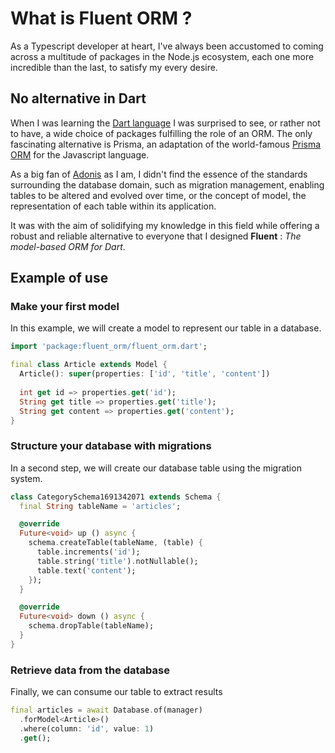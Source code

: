 # What is Fluent ORM ?

As a Typescript developer at heart, I've always been accustomed to coming across a multitude of packages in the Node.js ecosystem, each one more incredible than the last, to satisfy my every desire.

## No alternative in Dart
When I was learning the [Dart language](https://dart.dev) I was surprised to see, or rather not to have, a wide choice of packages fulfilling the role of an ORM. The only fascinating alternative is Prisma, an adaptation of the world-famous [Prisma ORM](https://www.prisma.io) for the Javascript language.

As a big fan of [Adonis](https://adonisjs.com) as I am, I didn't find the essence of the standards surrounding the database domain, such as migration management, enabling tables to be altered and evolved over time, or the concept of model, the representation of each table within its application.

It was with the aim of solidifying my knowledge in this field while offering a robust and reliable alternative to everyone that I designed **Fluent** : *The model-based ORM for Dart*.

## Example of use

### Make your first model
In this example, we will create a model to represent our table in a database.

```dart
import 'package:fluent_orm/fluent_orm.dart';

final class Article extends Model {
  Article(): super(properties: ['id', 'title', 'content'])
  
  int get id => properties.get('id');
  String get title => properties.get('title');
  String get content => properties.get('content');
}
```

### Structure your database with migrations
In a second step, we will create our database table using the migration system.
```dart
class CategorySchema1691342071 extends Schema {
  final String tableName = 'articles';

  @override
  Future<void> up () async {
    schema.createTable(tableName, (table) {
      table.increments('id');
      table.string('title').notNullable();
      table.text('content');
    });
  }

  @override
  Future<void> down () async {
    schema.dropTable(tableName);
  }
}
```

### Retrieve data from the database
Finally, we can consume our table to extract results
```dart
final articles = await Database.of(manager)
  .forModel<Article>()
  .where(column: 'id', value: 1)
  .get();
```
